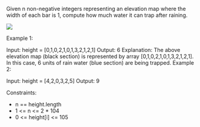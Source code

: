 Given n non-negative integers representing an elevation map where the width of each bar is 1, compute how much water it can trap after raining.

![](https://assets.leetcode.com/uploads/2018/10/22/rainwatertrap.png)

Example 1:

Input: height = [0,1,0,2,1,0,1,3,2,1,2,1]
Output: 6
Explanation: The above elevation map (black section) is represented by array [0,1,0,2,1,0,1,3,2,1,2,1]. In this case, 6 units of rain water (blue section) are being trapped.
Example 2:

Input: height = [4,2,0,3,2,5]
Output: 9
 

Constraints:

- n == height.length
- 1 <= n <= 2 * 104
- 0 <= height[i] <= 105
